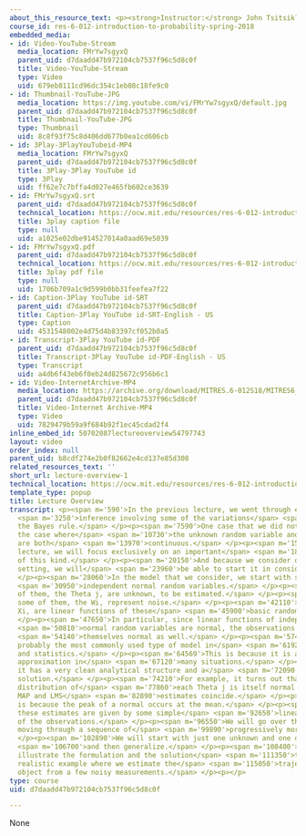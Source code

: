 ```yaml
---
about_this_resource_text: <p><strong>Instructor:</strong> John Tsitsiklis</p>
course_id: res-6-012-introduction-to-probability-spring-2018
embedded_media:
- id: Video-YouTube-Stream
  media_location: FMrYw7sgyxQ
  parent_uid: d7daadd47b972104cb7537f96c5d8c0f
  title: Video-YouTube-Stream
  type: Video
  uid: 679eb8111cd96dc354c1eb08c18fe9c0
- id: Thumbnail-YouTube-JPG
  media_location: https://img.youtube.com/vi/FMrYw7sgyxQ/default.jpg
  parent_uid: d7daadd47b972104cb7537f96c5d8c0f
  title: Thumbnail-YouTube-JPG
  type: Thumbnail
  uid: 8c8f93f75c8d406dd677b0ea1cd606cb
- id: 3Play-3PlayYouTubeid-MP4
  media_location: FMrYw7sgyxQ
  parent_uid: d7daadd47b972104cb7537f96c5d8c0f
  title: 3Play-3Play YouTube id
  type: 3Play
  uid: ff62e7c7bffa4d027e465fb602ce3639
- id: FMrYw7sgyxQ.srt
  parent_uid: d7daadd47b972104cb7537f96c5d8c0f
  technical_location: https://ocw.mit.edu/resources/res-6-012-introduction-to-probability-spring-2018/part-ii-inference-limit-theorems/lecture-overview-1/FMrYw7sgyxQ.srt
  title: 3play caption file
  type: null
  uid: a1025e02dbe914527014a0aad69e5039
- id: FMrYw7sgyxQ.pdf
  parent_uid: d7daadd47b972104cb7537f96c5d8c0f
  technical_location: https://ocw.mit.edu/resources/res-6-012-introduction-to-probability-spring-2018/part-ii-inference-limit-theorems/lecture-overview-1/FMrYw7sgyxQ.pdf
  title: 3play pdf file
  type: null
  uid: 1706b709a1c9d599b0bb31feefea7f22
- id: Caption-3Play YouTube id-SRT
  parent_uid: d7daadd47b972104cb7537f96c5d8c0f
  title: Caption-3Play YouTube id-SRT-English - US
  type: Caption
  uid: 4531548002e4d75d4b83397cf052b0a5
- id: Transcript-3Play YouTube id-PDF
  parent_uid: d7daadd47b972104cb7537f96c5d8c0f
  title: Transcript-3Play YouTube id-PDF-English - US
  type: Transcript
  uid: a4db6f43eb6f0eb24d825672c956b6c1
- id: Video-InternetArchive-MP4
  media_location: https://archive.org/download/MITRES.6-012S18/MITRES6_012S18_L15-01_300k.mp4
  parent_uid: d7daadd47b972104cb7537f96c5d8c0f
  title: Video-Internet Archive-MP4
  type: Video
  uid: 7829479b59a9f684b92f1ec45cdad2f4
inline_embed_id: 50702087lectureoverview54797743
layout: video
order_index: null
parent_uid: b8cdf274e2b0f82662e4cd137e85d308
related_resources_text: ''
short_url: lecture-overview-1
technical_location: https://ocw.mit.edu/resources/res-6-012-introduction-to-probability-spring-2018/part-ii-inference-limit-theorems/lecture-overview-1
template_type: popup
title: Lecture Overview
transcript: <p><span m='590'>In the previous lecture, we went through examples of</span>
  <span m='3250'>inference involving some of the variations</span> <span m='5830'>of
  the Bayes rule.</span> </p><p><span m='7590'>One case that we did not consider was
  the case where</span> <span m='10730'>the unknown random variable and the observation
  are both</span> <span m='13970'>continuous.</span> </p><p><span m='15520'>In this
  lecture, we will focus exclusively on an important</span> <span m='18740'>model
  of this kind.</span> </p><p><span m='20150'>And because we consider only one specific
  setting, we will</span> <span m='23960'>be able to start it in considerable detail.</span>
  </p><p><span m='28060'>In the model that we consider, we start with some basic</span>
  <span m='30950'>independent normal random variables.</span> </p><p><span m='33660'>Some
  of them, the Theta j, are unknown, to be estimated.</span> </p><p><span m='38540'>And
  some of them, the Wi, represent noise.</span> </p><p><span m='42110'>Our observations,
  Xi, are linear functions of these</span> <span m='45900'>basic random variables.</span>
  </p><p><span m='47650'>In particular, since linear functions of independent</span>
  <span m='50810'>normal random variables are normal, the observations are</span>
  <span m='54140'>themselves normal as well.</span> </p><p><span m='57450'>This is
  probably the most commonly used type of model in</span> <span m='61920'>all of inference
  and statistics.</span> </p><p><span m='64569'>This is because it is a reasonable
  approximation in</span> <span m='67120'>many situations.</span> </p><p><span m='68510'>Also,
  it has a very clean analytical structure and a</span> <span m='72090'>very simple
  solution.</span> </p><p><span m='74210'>For example, it turns out that the posterior
  distribution of</span> <span m='77860'>each Theta j is itself normal and that the
  MAP and LMS</span> <span m='82890'>estimates coincide.</span> </p><p><span m='85110'>This
  is because the peak of a normal occurs at the mean.</span> </p><p><span m='88950'>Furthermore,
  these estimates are given by some simple</span> <span m='92650'>linear functions
  of the observations.</span> </p><p><span m='96550'>We will go over these facts by
  moving through a sequence of</span> <span m='99890'>progressively more complex versions.</span>
  </p><p><span m='102890'>We will start with just one unknown and one observation</span>
  <span m='106700'>and then generalize.</span> </p><p><span m='108400'>And we will
  illustrate the formulation and the solution</span> <span m='111350'>through a rather
  realistic example where we estimate the</span> <span m='115050'>trajectory of an
  object from a few noisy measurements.</span> </p><p></p>
type: course
uid: d7daadd47b972104cb7537f96c5d8c0f

---
```

None